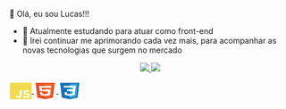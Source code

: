 👋 Olá, eu sou Lucas!!!

- 🔭 Atualmente estudando para atuar como front-end
- 🌱 Irei continuar me aprimorando cada vez mais, para acompanhar as novas tecnologias que surgem no mercado

<div align="center">
  <a href="https://github.com/Lucs25">
  <img height="180em" src="https://github-readme-stats.vercel.app/api?username=Lucs25&show_icons=true&theme=tokyonight&include_all_commits=true&count_private=true"/>
  <img height="180em" src="https://github-readme-stats.vercel.app/api/top-langs/?username=Lucs25&layout=compact&langs_count=7&theme=tokyonight"/>
</div>
  
  <div style="display: inline_block"><br>
  <img align="center" alt="Lucs25-Js" height="30" width="40" src="https://raw.githubusercontent.com/devicons/devicon/master/icons/javascript/javascript-plain.svg">
  <img align="center" alt="Lucs25-HTML" height="30" width="40" src="https://raw.githubusercontent.com/devicons/devicon/master/icons/html5/html5-original.svg">
  <img align="center" alt="Lucs25-CSS" height="30" width="40" src="https://raw.githubusercontent.com/devicons/devicon/master/icons/css3/css3-original.svg">
  </div>
